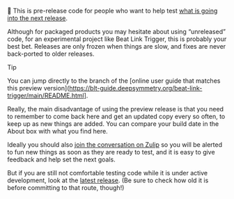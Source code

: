 :construction: This is pre-release code for people who want to help test [what is going into the next release](https://github.com/Deep-Symmetry/beat-link-trigger/blob/main/CHANGELOG.md).

Although for packaged products you may hesitate about using “unreleased” code, for an experimental project like Beat Link Trigger, this is probably your best bet. Releases are only frozen when things are slow, and fixes are never back-ported to older releases.

> [!TIP]
> You can jump directly to the branch of the [online user guide that matches this preview version](https://blt-guide.deepsymmetry.org/beat-link-trigger/main/README.html].
>
> Really, the main disadvantage of using the preview release is that you need to remember to come back here and get an updated copy every so often, to keep up as new things are added. You can compare your build date in the About box with what you find here.

Ideally you should also [join the conversation on Zulip](https://deep-symmetry.zulipchat.com/#narrow/channel/275322-beat-link-trigger) so you will be alerted to fun new things as soon as they are ready to test, and it is easy to give feedback and help set the next goals.

But if you are still not comfortable testing code while it is under active development, look at the [latest release](https:///github.com/Deep-Symmetry/beat-link-trigger/releases/latest). (Be sure to check how old it is before committing to that route, though!)
